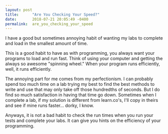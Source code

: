 ```yaml
---
layout: post
title:      "Are You Checking Your Speed?"
date:       2018-07-21 20:05:49 -0400
permalink:  are_you_checking_your_speed
---
```



I have a good but sometimes annoying habit of wanting my labs to complete and load in the smallest amount of time. 

This is a good habit to have as with programming, you always want your programs to load and run fast. Think of using your computer and getting the always so awesome "spinning wheel." When your program runs efficiently, well, it runs efficiently. 

The annoying part for me comes from my perfectionism. I can probably spend too much time on a lab trying my best to find the best methods to write and use that may only take off those hundredths of seconds. But I do find so much satisfaction in having that time go down. Sometimes when I complete a lab, if my solution is different from learn.co's, I'll copy in theirs and see if mine runs faster... dorky, I know. 

Anyways, it is not a bad habit to check the run times when you run your tests and complete your labs. It can give you hints on the efficiency of your programming. 
